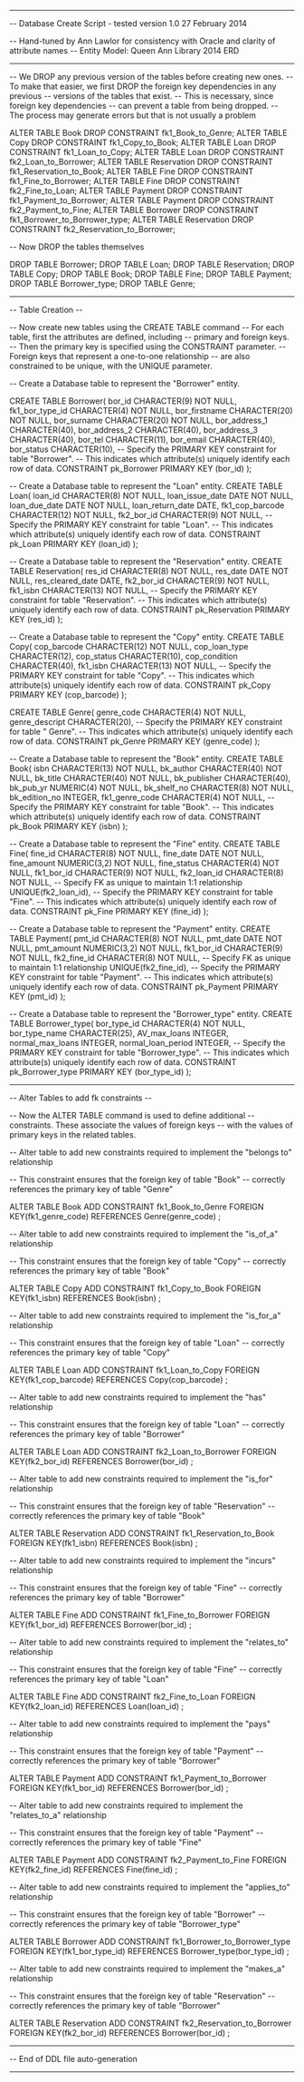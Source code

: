 --------------------------------------------------------------

-- Database Create Script - tested version 1.0 27 February 2014

-- Hand-tuned by Ann Lawlor for consistency with Oracle and clarity of attribute names
-- Entity Model: Queen Ann Library 2014 ERD

--------------------------------------------------------------


-- We DROP any previous version of the tables before creating new ones.
-- To make that easier, we first DROP the foreign key dependencies in any previous
-- versions of the tables that exist.
-- This is necessary, since foreign key dependencies 
-- can prevent a table from being dropped.
-- The process may generate errors but that is not usually a problem

ALTER TABLE Book DROP CONSTRAINT fk1_Book_to_Genre;
ALTER TABLE Copy DROP CONSTRAINT fk1_Copy_to_Book;
ALTER TABLE Loan DROP CONSTRAINT fk1_Loan_to_Copy;
ALTER TABLE Loan DROP CONSTRAINT fk2_Loan_to_Borrower;
ALTER TABLE Reservation DROP CONSTRAINT fk1_Reservation_to_Book;
ALTER TABLE Fine DROP CONSTRAINT fk1_Fine_to_Borrower;
ALTER TABLE Fine DROP CONSTRAINT fk2_Fine_to_Loan;
ALTER TABLE Payment DROP CONSTRAINT fk1_Payment_to_Borrower;
ALTER TABLE Payment DROP CONSTRAINT fk2_Payment_to_Fine;
ALTER TABLE Borrower DROP CONSTRAINT fk1_Borrower_to_Borrower_type;
ALTER TABLE Reservation DROP CONSTRAINT fk2_Reservation_to_Borrower;

-- Now DROP the tables themselves

DROP TABLE Borrower;
DROP TABLE Loan;
DROP TABLE Reservation;
DROP TABLE Copy;
DROP TABLE Book;
DROP TABLE Fine;
DROP TABLE Payment;
DROP TABLE Borrower_type;
DROP TABLE Genre; 

--------------------------------------------------------------

-- Table Creation --

-- Now create new tables using the CREATE TABLE command
-- For each table, first the attributes are defined, including
-- primary and foreign keys.
-- Then the primary key is specified using the CONSTRAINT parameter.
-- Foreign keys that represent a one-to-one relationship
-- are also constrained to be unique, with the UNIQUE parameter.

-- Create a Database table to represent the "Borrower" entity.

CREATE TABLE Borrower(
	bor_id	CHARACTER(9) NOT NULL,
	fk1_bor_type_id	CHARACTER(4) NOT NULL,
	bor_firstname	CHARACTER(20) NOT NULL,
	bor_surname	CHARACTER(20) NOT NULL,
	bor_address_1	CHARACTER(40),
	bor_address_2	CHARACTER(40),
	bor_address_3	CHARACTER(40),
	bor_tel	CHARACTER(11),
	bor_email	CHARACTER(40),
	bor_status	CHARACTER(10),
	-- Specify the PRIMARY KEY constraint for table "Borrower".
	-- This indicates which attribute(s) uniquely identify each row of data.
	CONSTRAINT	pk_Borrower PRIMARY KEY (bor_id)
);

-- Create a Database table to represent the "Loan" entity.
CREATE TABLE Loan(
	loan_id	CHARACTER(8) NOT NULL,
	loan_issue_date	DATE NOT NULL,
	loan_due_date	DATE NOT NULL,
	loan_return_date	DATE,
	fk1_cop_barcode	CHARACTER(12) NOT NULL,
	fk2_bor_id	CHARACTER(9) NOT NULL,
	-- Specify the PRIMARY KEY constraint for table "Loan".
	-- This indicates which attribute(s) uniquely identify each row of data.
	CONSTRAINT	pk_Loan PRIMARY KEY (loan_id)
);

-- Create a Database table to represent the "Reservation" entity.
CREATE TABLE Reservation(
	res_id	CHARACTER(8) NOT NULL,
	res_date	DATE NOT NULL,
	res_cleared_date	DATE,
	fk2_bor_id	CHARACTER(9) NOT NULL,
	fk1_isbn	CHARACTER(13) NOT NULL,
	-- Specify the PRIMARY KEY constraint for table "Reservation".
	-- This indicates which attribute(s) uniquely identify each row of data.
	CONSTRAINT	pk_Reservation PRIMARY KEY (res_id)
);

-- Create a Database table to represent the "Copy" entity.
CREATE TABLE Copy(
	cop_barcode	CHARACTER(12) NOT NULL,
	cop_loan_type	CHARACTER(12),
	cop_status	CHARACTER(10),
	cop_condition	CHARACTER(40),
	fk1_isbn	CHARACTER(13) NOT NULL,
	-- Specify the PRIMARY KEY constraint for table "Copy".
	-- This indicates which attribute(s) uniquely identify each row of data.
	CONSTRAINT	pk_Copy PRIMARY KEY (cop_barcode)
);

CREATE TABLE Genre(
	genre_code	CHARACTER(4) NOT NULL,
	genre_descript CHARACTER(20),
	-- Specify the PRIMARY KEY constraint for table " Genre".
	-- This indicates which attribute(s) uniquely identify each row of data.
	CONSTRAINT	pk_Genre PRIMARY KEY (genre_code)
);

-- Create a Database table to represent the "Book" entity.
CREATE TABLE Book(
	isbn	CHARACTER(13) NOT NULL,
	bk_author	CHARACTER(40) NOT NULL,
	bk_title	CHARACTER(40) NOT NULL,
	bk_publisher	CHARACTER(40),
	bk_pub_yr	NUMERIC(4) NOT NULL,
	bk_shelf_no	CHARACTER(8) NOT NULL,
	bk_edition_no	INTEGER,
	fk1_genre_code	CHARACTER(4) NOT NULL,
	-- Specify the PRIMARY KEY constraint for table "Book".
	-- This indicates which attribute(s) uniquely identify each row of data.
	CONSTRAINT	pk_Book PRIMARY KEY (isbn)
);

-- Create a Database table to represent the "Fine" entity.
CREATE TABLE Fine(
	fine_id	CHARACTER(8) NOT NULL,
	fine_date	DATE NOT NULL,
	fine_amount	NUMERIC(3,2) NOT NULL,
	fine_status	CHARACTER(4) NOT NULL,
	fk1_bor_id	CHARACTER(9) NOT NULL,
	fk2_loan_id	CHARACTER(8) NOT NULL,
	-- Specify FK as unique to maintain 1:1 relationship
	UNIQUE(fk2_loan_id),
	-- Specify the PRIMARY KEY constraint for table "Fine".
	-- This indicates which attribute(s) uniquely identify each row of data.
	CONSTRAINT	pk_Fine PRIMARY KEY (fine_id)
);

-- Create a Database table to represent the "Payment" entity.
CREATE TABLE Payment(
	pmt_id	CHARACTER(8) NOT NULL,
	pmt_date	DATE NOT NULL,
	pmt_amount	NUMERIC(3,2) NOT NULL,
	fk1_bor_id	CHARACTER(9) NOT NULL,
	fk2_fine_id	CHARACTER(8) NOT NULL,
	-- Specify FK as unique to maintain 1:1 relationship
	UNIQUE(fk2_fine_id),
	-- Specify the PRIMARY KEY constraint for table "Payment".
	-- This indicates which attribute(s) uniquely identify each row of data.
	CONSTRAINT	pk_Payment PRIMARY KEY (pmt_id)
);

-- Create a Database table to represent the "Borrower_type" entity.
CREATE TABLE Borrower_type(
	bor_type_id	CHARACTER(4) NOT NULL,
	bor_type_name	CHARACTER(25),
	AV_max_loans	INTEGER,
	normal_max_loans	INTEGER,
	normal_loan_period	INTEGER,
	-- Specify the PRIMARY KEY constraint for table "Borrower_type".
	-- This indicates which attribute(s) uniquely identify each row of data.
	CONSTRAINT	pk_Borrower_type PRIMARY KEY (bor_type_id)
);

--------------------------------------------------------------

-- Alter Tables to add fk constraints --

-- Now the ALTER TABLE command is used to define additional
-- constraints.  These associate the values of foreign keys 
-- with the values of primary keys in the related tables.  

-- Alter table to add new constraints required to implement the "belongs to" relationship

-- This constraint ensures that the foreign key of table "Book"
-- correctly references the primary key of table "Genre"

ALTER TABLE Book ADD CONSTRAINT fk1_Book_to_Genre FOREIGN KEY(fk1_genre_code) REFERENCES Genre(genre_code) ;

-- Alter table to add new constraints required to implement the "is_of_a" relationship

-- This constraint ensures that the foreign key of table "Copy"
-- correctly references the primary key of table "Book"

ALTER TABLE Copy ADD CONSTRAINT fk1_Copy_to_Book FOREIGN KEY(fk1_isbn) REFERENCES Book(isbn) ;

-- Alter table to add new constraints required to implement the "is_for_a" relationship

-- This constraint ensures that the foreign key of table "Loan"
-- correctly references the primary key of table "Copy"

ALTER TABLE Loan ADD CONSTRAINT fk1_Loan_to_Copy FOREIGN KEY(fk1_cop_barcode) REFERENCES Copy(cop_barcode) ;

-- Alter table to add new constraints required to implement the "has" relationship

-- This constraint ensures that the foreign key of table "Loan"
-- correctly references the primary key of table "Borrower"

ALTER TABLE Loan ADD CONSTRAINT fk2_Loan_to_Borrower FOREIGN KEY(fk2_bor_id) REFERENCES Borrower(bor_id) ;

-- Alter table to add new constraints required to implement the "is_for" relationship

-- This constraint ensures that the foreign key of table "Reservation"
-- correctly references the primary key of table "Book"

ALTER TABLE Reservation ADD CONSTRAINT fk1_Reservation_to_Book FOREIGN KEY(fk1_isbn) REFERENCES Book(isbn) ;

-- Alter table to add new constraints required to implement the "incurs" relationship

-- This constraint ensures that the foreign key of table "Fine"
-- correctly references the primary key of table "Borrower"

ALTER TABLE Fine ADD CONSTRAINT fk1_Fine_to_Borrower FOREIGN KEY(fk1_bor_id) REFERENCES Borrower(bor_id) ;

-- Alter table to add new constraints required to implement the "relates_to" relationship

-- This constraint ensures that the foreign key of table "Fine"
-- correctly references the primary key of table "Loan"

ALTER TABLE Fine ADD CONSTRAINT fk2_Fine_to_Loan FOREIGN KEY(fk2_loan_id) REFERENCES Loan(loan_id) ;

-- Alter table to add new constraints required to implement the "pays" relationship

-- This constraint ensures that the foreign key of table "Payment"
-- correctly references the primary key of table "Borrower"

ALTER TABLE Payment ADD CONSTRAINT fk1_Payment_to_Borrower FOREIGN KEY(fk1_bor_id) REFERENCES Borrower(bor_id) ;

-- Alter table to add new constraints required to implement the "relates_to_a" relationship

-- This constraint ensures that the foreign key of table "Payment"
-- correctly references the primary key of table "Fine"

ALTER TABLE Payment ADD CONSTRAINT fk2_Payment_to_Fine FOREIGN KEY(fk2_fine_id) REFERENCES Fine(fine_id) ;

-- Alter table to add new constraints required to implement the "applies_to" relationship

-- This constraint ensures that the foreign key of table "Borrower"
-- correctly references the primary key of table "Borrower_type"

ALTER TABLE Borrower ADD CONSTRAINT fk1_Borrower_to_Borrower_type FOREIGN KEY(fk1_bor_type_id) REFERENCES Borrower_type(bor_type_id) ;

-- Alter table to add new constraints required to implement the "makes_a" relationship

-- This constraint ensures that the foreign key of table "Reservation"
-- correctly references the primary key of table "Borrower"

ALTER TABLE Reservation ADD CONSTRAINT fk2_Reservation_to_Borrower FOREIGN KEY(fk2_bor_id) REFERENCES Borrower(bor_id) ;

--------------------------------------------------------------

-- End of DDL file auto-generation

--------------------------------------------------------------